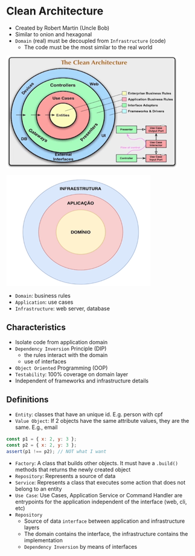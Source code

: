 # Clean Architecture

- Created by Robert Martin (Uncle Bob)
- Similar to onion and hexagonal
- `Domain` (real) must be decoupled from `Infrastructure` (code)
  - The code must be the most similar to the real world

![Clean Architecture](.images/clean-architecture.png)

![Clean Architecture Simplified](.images/clean-architecture-simplified.png)

- `Domain`: business rules
- `Application`: use cases
- `Infrastructure`: web server, database

## Characteristics

- Isolate code from application domain
- `Dependency Inversion` Principle (DIP)
  - the rules interact with the domain
  - use of interfaces
- `Object Oriented` Programming (OOP)
- `Testability`: 100% coverage on domain layer
- Independent of frameworks and infrastructure details

## Definitions

- `Entity`: classes that have an unique id. E.g. person with cpf
- `Value Object`: If 2 objects have the same attribute values, they are the same. E.g., email

```javascript
const p1 = { x: 2, y: 3 };
const p2 = { x: 2, y: 3 };
assert(p1 !== p2); // NOT what I want
```

- `Factory`: A class that builds other objects. It must have a `.build()` methods that returns the newly created object
- `Repository`: Represents a source of data
- `Service`: Represents a class that executes some action that does not belong to an entity
- `Use Case`: Use Cases, Application Service or Command Handler are entrypoints for the application independent of the interface (web, cli, etc)
- `Repository`
  - Source of data `interface` between application and infrastructure layers
  - The domain contains the interface, the infrastructure contains the implementation
  - `Dependency Inversion` by means of interfaces
